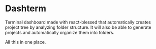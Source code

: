 # Dashterm
Terminal dashboard made with react-blessed that automatically creates project tree by analyzing folder structure. 
It will also be able to generate projects and automatically organize them into folders. 

All this in one place.
